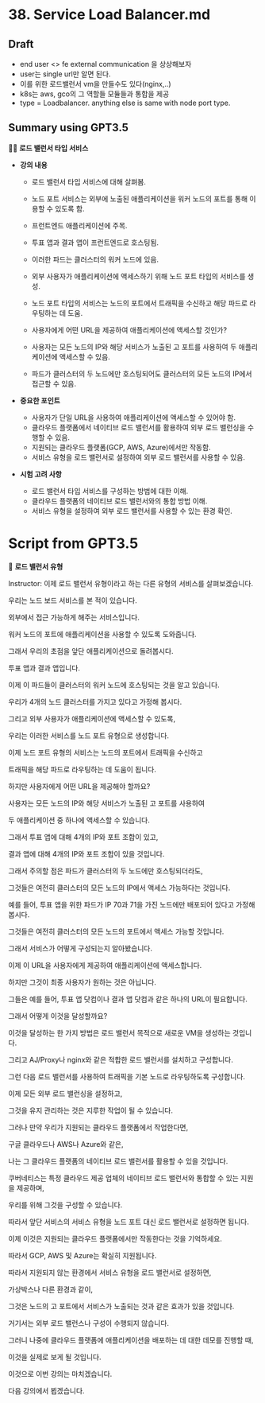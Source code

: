 # 38. Service Load Balancer.md

## Draft

* end user <> fe external communication 을 상상해보자
* user는 single url만 알면 된다. 
* 이를 위한 로드밸런서 vm을 만들수도 있다(nginx,..)
* k8s는 aws, gco의 그 역할들 모듈들과 통합을 제공
* type = Loadbalancer. anything else is same with node port type.

## Summary using GPT3.5

👨‍🏫 **로드 밸런서 타입 서비스**

- **강의 내용**
  - 로드 밸런서 타입 서비스에 대해 살펴봄.
  - 노드 포트 서비스는 외부에 노출된 애플리케이션을 워커 노드의 포트를 통해 이용할 수 있도록 함.
  - 프런트엔드 애플리케이션에 주목.
  - 투표 앱과 결과 앱이 프런트엔드로 호스팅됨.
  - 이러한 파드는 클러스터의 워커 노드에 있음.
  - 외부 사용자가 애플리케이션에 액세스하기 위해 노드 포트 타입의 서비스를 생성.
  - 노드 포트 타입의 서비스는 노드의 포트에서 트래픽을 수신하고 해당 파드로 라우팅하는 데 도움.

  - 사용자에게 어떤 URL을 제공하여 애플리케이션에 액세스할 것인가?
  - 사용자는 모든 노드의 IP와 해당 서비스가 노출된 고 포트를 사용하여 두 애플리케이션에 액세스할 수 있음.
  - 파드가 클러스터의 두 노드에만 호스팅되어도 클러스터의 모든 노드의 IP에서 접근할 수 있음.

- **중요한 포인트**
  - 사용자가 단일 URL을 사용하여 애플리케이션에 액세스할 수 있어야 함.
  - 클라우드 플랫폼에서 네이티브 로드 밸런서를 활용하여 외부 로드 밸런싱을 수행할 수 있음.
  - 지원되는 클라우드 플랫폼(GCP, AWS, Azure)에서만 작동함.
  - 서비스 유형을 로드 밸런서로 설정하여 외부 로드 밸런서를 사용할 수 있음.

- **시험 고려 사항**
  - 로드 밸런서 타입 서비스를 구성하는 방법에 대한 이해.
  - 클라우드 플랫폼의 네이티브 로드 밸런서와의 통합 방법 이해.
  - 서비스 유형을 설정하여 외부 로드 밸런서를 사용할 수 있는 환경 확인.


# Script from GPT3.5

📝 **로드 밸런서 유형**

Instructor: 이제 로드 밸런서 유형이라고 하는 다른 유형의 서비스를 살펴보겠습니다.

우리는 노드 보드 서비스를 본 적이 있습니다.

외부에서 접근 가능하게 해주는 서비스입니다.

워커 노드의 포트에 애플리케이션을 사용할 수 있도록 도와줍니다.

그래서 우리의 초점을 앞단 애플리케이션으로 돌려봅시다.

투표 앱과 결과 앱입니다.

이제 이 파드들이 클러스터의 워커 노드에 호스팅되는 것을 알고 있습니다.

우리가 4개의 노드 클러스터를 가지고 있다고 가정해 봅시다.

그리고 외부 사용자가 애플리케이션에 액세스할 수 있도록,

우리는 이러한 서비스를 노드 포트 유형으로 생성합니다.

이제 노드 포트 유형의 서비스는 노드의 포트에서 트래픽을 수신하고

트래픽을 해당 파드로 라우팅하는 데 도움이 됩니다.

하지만 사용자에게 어떤 URL을 제공해야 할까요?

사용자는 모든 노드의 IP와 해당 서비스가 노출된 고 포트를 사용하여

두 애플리케이션 중 하나에 액세스할 수 있습니다.

그래서 투표 앱에 대해 4개의 IP와 포트 조합이 있고,

결과 앱에 대해 4개의 IP와 포트 조합이 있을 것입니다.

그래서 주의할 점은 파드가 클러스터의 두 노드에만 호스팅되더라도,

그것들은 여전히 클러스터의 모든 노드의 IP에서 액세스 가능하다는 것입니다.

예를 들어, 투표 앱을 위한 파드가 IP 70과 71을 가진 노드에만 배포되어 있다고 가정해 봅시다.

그것들은 여전히 클러스터의 모든 노드의 포트에서 액세스 가능할 것입니다.

그래서 서비스가 어떻게 구성되는지 알아봤습니다.

이제 이 URL을 사용자에게 제공하여 애플리케이션에 액세스합니다.

하지만 그것이 최종 사용자가 원하는 것은 아닙니다.

그들은 예를 들어, 투표 앱 닷컴이나 결과 앱 닷컴과 같은 하나의 URL이 필요합니다.

그래서 어떻게 이것을 달성할까요?

이것을 달성하는 한 가지 방법은 로드 밸런서 목적으로 새로운 VM을 생성하는 것입니다.

그리고 AJ/Proxy나 nginx와 같은 적합한 로드 밸런서를 설치하고 구성합니다.

그런 다음 로드 밸런서를 사용하여 트래픽을 기본 노드로 라우팅하도록 구성합니다.

이제 모든 외부 로드 밸런싱을 설정하고,

그것을 유지 관리하는 것은 지루한 작업이 될 수 있습니다.

그러나 만약 우리가 지원되는 클라우드 플랫폼에서 작업한다면,

구글 클라우드나 AWS나 Azure와 같은,

나는 그 클라우드 플랫폼의 네이티브 로드 밸런서를 활용할 수 있을 것입니다.

쿠버네티스는 특정 클라우드 제공 업체의 네이티브 로드 밸런서와 통합할 수 있는 지원을 제공하며,

우리를 위해 그것을 구성할 수 있습니다.

따라서 앞단 서비스의 서비스 유형을 노드 포트 대신 로드 밸런서로 설정하면 됩니다.

이제 이것은 지원되는 클라우드 플랫폼에서만 작동한다는 것을 기억하세요.

따라서 GCP, AWS 및 Azure는 확실히 지원됩니다.

따라서 지원되지 않는 환경에서 서비스 유형을 로드 밸런서로 설정하면,

가상박스나 다른 환경과 같이,

그것은 노드의 고 포트에서 서비스가 노출되는 것과 같은 효과가 있을 것입니다.

거기서는 외부 로드 밸런스나 구성이 수행되지 않습니다.

그러니 나중에 클라우드 플랫폼에 애플리케이션을 배포하는 데 대한 데모를 진행할 때,

이것을 실제로 보게 될 것입니다.

이것으로 이번 강의는 마치겠습니다.

다음 강의에서 뵙겠습니다.